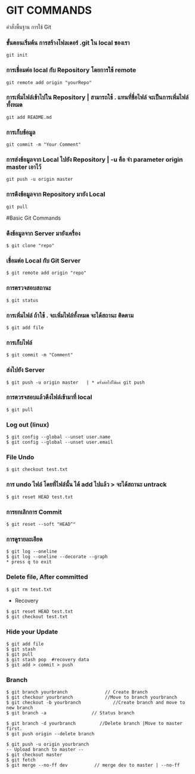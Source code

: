 # GIT  COMMANDS
คำสั่งพื้นฐาน การใช้ Git
### ขั้นตอนเริ่มต้น การสร้างโฟลเดอร์ .git ใน local ของเรา
```
git init
```
### การเชื่อมต่อ local กับ Repository โดยการใช้ remote
```
git remote add origin "yourRepo"
```
### การเพิ่มไฟล์เข้าไปใน Repository  |  สามารถใช้ . แทนที่ชื่อไฟล์ จะเป็นการเพิ่มไฟล์ทั้งหมด
```
git add README.md
```
### การเก็บข้อมูล
```
git commit -m "Your Comment"
```
### การส่งข้อมูลจาก Local ไปยัง Repository | -u คือ จำ parameter origin master เอาไว้
```
git push -u origin master
```
### การดึงข้อมูลจาก Repository มายัง Local
```
git pull 
```
#Basic Git Commands

### ดึงข้อมูลจาก Server มายังเครื่อง  
```
$ git clone "repo"
```
### เชื่อมต่อ Local กับ Git Server
```
$ git remote add origin "repo" 
```
### การตรวจสอบสถานะ
```
$ git status
```
### การเพิ่มไฟล์ ถ้าใช้ . จะเพิ่มไฟล์ทั้งหมด จะได้สถานะ ติดตาม
```
$ git add file
```
### การเก็บไฟล์ 
```
$ git commit -m "Comment"
```
### ส่งไปยัง Server 
```
$ git push -u origin master   | * ครั้งต่อไปใช้แค่ git push 
```
### การตวรจสอบแล้วดึงไฟล์เข้ามาที่ local 
```
$ git pull
```
### Log out (linux)
```
$ git config --global --unset user.name
$ git config --global --unset user.email
```
### File Undo
```
$ git checkout test.txt
```
### การ undo ไฟล์  โดยที่ไฟล์นั้น ได้ add ไปแล้ว  > จะได้สถานะ untrack
```
$ git reset HEAD test.txt
```
### การยกเลิกการ Commit
```
$ git reset --soft "HEAD^"  
```
### การดูรายละเอียด
```
$ git log --oneline
$ git log --oneline --decorate --graph
* press q to exit
```
### Delete file, After committed
```
$ git rm test.txt
```
* Recovery
```
$ git reset HEAD test.txt
$ git checkout test.txt
```
### Hide your Update
```
$ git add file
$ git stash    
$ git pull 
$ git stash pop  #recovery data 
$ git add > commit > push
```
### Branch
```
$ git branch yourbranch 	  	     // Create Branch
$ git checkour yourbranch		     //Move to branch yourbranch
$ git checkout -b yourbranch 	  	    //Create branch and move to new branch
$ git branch -a 			    // Status branch

$ git branch -d yourbranch 		   //Delete branch |Move to master first.
$ git push origin --delete branch

$ git push -u origin yourbranch	
-- Upload branch to master -- 
$ git checkout master
$ git fetch  
$ git merge --no-ff dev 		 // merge dev to master | --no-ff 
``` 

